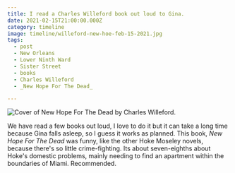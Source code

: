 ```yaml
---
title: I read a Charles Willeford book out loud to Gina.
date: 2021-02-15T21:00:00.000Z
category: timeline
image: timeline/willeford-new-hoe-feb-15-2021.jpg
tags:
  - post
  - New Orleans
  - Lower Ninth Ward
  - Sister Street
  - books
  - Charles Willeford
  - _New Hope For The Dead_

---
```


![Cover of New Hope For The Dead by Charles Willeford.](/static/img/timeline/willeford-new-hoe-feb-15-2021.jpg)

We have read a few books out loud, I love to do it but it can take a long time because Gina falls asleep, so I guess it works as planned. This book, _New Hope For The Dead_ was funny, like the other Hoke Moseley novels, because there's so little crime-fighting. Its about seven-eighths about Hoke's domestic problems, mainly needing to find an apartment within the boundaries of Miami. Recommended.